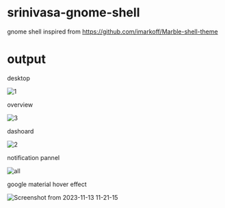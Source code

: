 # srinivasa-gnome-shell
gnome shell inspired from https://github.com/imarkoff/Marble-shell-theme

# output
desktop

![1](https://github.com/nikhilsocialmedia/srinivasa-gnome-shell/assets/116562140/85f4b97d-f3d6-4cfc-8dc8-c5c74373368d)

overview

![3](https://github.com/nikhilsocialmedia/srinivasa-gnome-shell/assets/116562140/5e479d2e-794b-4499-a920-35fabafbfb89)

dashoard

![2](https://github.com/nikhilsocialmedia/srinivasa-gnome-shell/assets/116562140/c6039888-5a28-4bd8-b2c2-5f511fa6ed90)

notification pannel

![all](https://github.com/nikhilsocialmedia/srinivasa-gnome-shell/assets/116562140/478334eb-b89d-4e01-9343-f4c438a2eff2)

google material hover effect

![Screenshot from 2023-11-13 11-21-15](https://github.com/nikhilsocialmedia/srinivasa-gnome-shell/assets/116562140/3f517a76-72d8-44d9-ae8b-798cb9e31d94)
